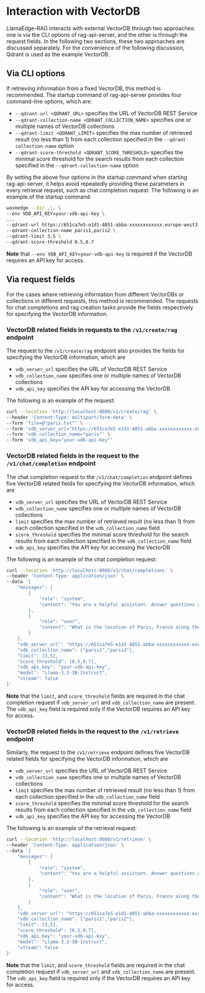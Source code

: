 # Interaction with VectorDB

LlamaEdge-RAG interacts with external VectorDB through two approaches: one is via the CLI options of rag-api-server, and the other is through the request fields. In the following two sections, these two approaches are discussed separately. For the convenience of the following discussion, Qdrant is used as the example VectorDB.

## Via CLI options

If retrieving information from a fixed VectorDB, this method is recommended. The startup command of rag-api-server provides four command-line options, which are:

- `--qdrant-url <QDRANT_URL>` specifies the URL of VectorDB REST Service
- `--qdrant-collection-name <QDRANT_COLLECTION_NAME>` specifies one or multiple names of VectorDB collections
- `--qdrant-limit <QDRANT_LIMIT>` specifies the max number of retrieved result (no less than 1) from each collection specified in the `--qdrant-collection-name` option
- `--qdrant-score-threshold <QDRANT_SCORE_THRESHOLD>` specifies the minimal score threshold for the search results from each collection specified in the `--qdrant-collection-name` option

By setting the above four options in the startup command when starting rag-api-server, it helps avoid repeatedly providing these parameters in every retrieval request, such as chat completion request. The following is an example of the startup command:

```bash
wasmedge --dir .:. \
--env VDB_API_KEY=your-vdb-api-key \
...
--qdrant-url https://651ca7e5-e1d1-4851-abba-xxxxxxxxxxxx.europe-west3-0.gcp.cloud.qdrant.io:6333 \
--qdrant-collection-name paris1,paris2 \
--qdrant-limit 3,5 \
--qdrant-score-threshold 0.5,0.7
```

**Note** that `--env VDB_API_KEY=your-vdb-api-key` is required if the VectorDB requires an API key for access.

## Via request fields

For the cases where retrieving information from different VectorDBs or collections in different requests, this method is recommended. The requests for chat completions and rag creation tasks provide the fields respectively for specifying the VectorDB information.

### VectorDB related fields in requests to the `/v1/create/rag` endpoint

The request to the `/v1/create/rag` endpoint also provides the fields for specifying the VectorDB information, which are

- `vdb_server_url` specifies the URL of VectorDB REST Service
- `vdb_collection_name` specifies one or multiple names of VectorDB collections
- `vdb_api_key` specifies the API key for accessing the VectorDB

The following is an example of the request:

```bash
curl --location 'http://localhost:8080/v1/create/rag' \
--header 'Content-Type: multipart/form-data' \
--form 'file=@"paris.txt"' \
--form 'vdb_server_url="https://651ca7e5-e1d1-4851-abba-xxxxxxxxxxxx.europe-west3-0.gcp.cloud.qdrant.io:6333"' \
--form 'vdb_collection_name="paris"' \
--form 'vdb_api_key="your-vdb-api-key"'
```

### VectorDB related fields in the request to the `/v1/chat/completion` endpoint

The chat completion request to the `/v1/chat/completion` endpoint defines five VectorDB related fields for specifying the VectorDB information, which are

- `vdb_server_url` specifies the URL of VectorDB REST Service
- `vdb_collection_name` specifies one or multiple names of VectorDB collections
- `limit` specifies the max number of retrieved result (no less than 1) from each collection specified in the `vdb_collection_name` field
- `score_threshold` specifies the minimal score threshold for the search results from each collection specified in the `vdb_collection_name` field
- `vdb_api_key` specifies the API key for accessing the VectorDB

The following is an example of the chat completion request:

```bash
curl --location 'http://localhost:8080/v1/chat/completions' \
--header 'Content-Type: application/json' \
--data '{
    "messages": [
        {
            "role": "system",
            "content": "You are a helpful assistant. Answer questions as concisely as possible."
        },
        {
            "role": "user",
            "content": "What is the location of Paris, France along the Seine river?"
        }
    ],
    "vdb_server_url": "https://651ca7e5-e1d1-4851-abba-xxxxxxxxxxxx.europe-west3-0.gcp.cloud.qdrant.io:6333",
    "vdb_collection_name": ["paris1","paris2"],
    "limit": [3,5],
    "score_threshold": [0.5,0.7],
    "vdb_api_key": "your-vdb-api-key",
    "model": "Llama-3.2-3B-Instruct",
    "stream": false
}'
```

**Note** that the `limit`, and `score_threshold` fields are required in the chat completion request if `vdb_server_url` and `vdb_collection_name` are present. The `vdb_api_key` field is required only if the VectorDB requires an API key for access.

### VectorDB related fields in the request to the `/v1/retrieve` endpoint

Similarly, the request to the `/v1/retrieve` endpoint defines five VectorDB related fields for specifying the VectorDB information, which are

- `vdb_server_url` specifies the URL of VectorDB REST Service
- `vdb_collection_name` specifies one or multiple names of VectorDB collections
- `limit` specifies the max number of retrieved result (no less than 1) from each collection specified in the `vdb_collection_name` field
- `score_threshold` specifies the minimal score threshold for the search results from each collection specified in the `vdb_collection_name` field
- `vdb_api_key` specifies the API key for accessing the VectorDB

The following is an example of the retrieval request:

```bash
curl --location 'http://localhost:8080/v1/retrieve' \
--header 'Content-Type: application/json' \
--data '{
    "messages": [
        {
            "role": "system",
            "content": "You are a helpful assistant. Answer questions as concisely as possible."
        },
        {
            "role": "user",
            "content": "What is the location of Paris, France along the Seine river?"
        }
    ],
    "vdb_server_url": "https://651ca7e5-e1d1-4851-abba-xxxxxxxxxxxx.europe-west3-0.gcp.cloud.qdrant.io:6333",
    "vdb_collection_name": ["paris1","paris2"],
    "limit": [3,5],
    "score_threshold": [0.5,0.7],
    "vdb_api_key": "your-vdb-api-key",
    "model": "Llama-3.2-3B-Instruct",
    "stream": false
}'
```

**Note** that the `limit`, and `score_threshold` fields are required in the chat completion request if `vdb_server_url` and `vdb_collection_name` are present. The `vdb_api_key` field is required only if the VectorDB requires an API key for access.

